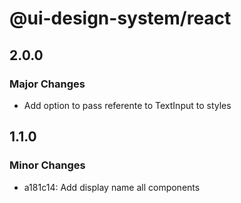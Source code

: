 # @ui-design-system/react

## 2.0.0

### Major Changes

- Add option to pass referente to TextInput to styles

## 1.1.0

### Minor Changes

- a181c14: Add display name all components
